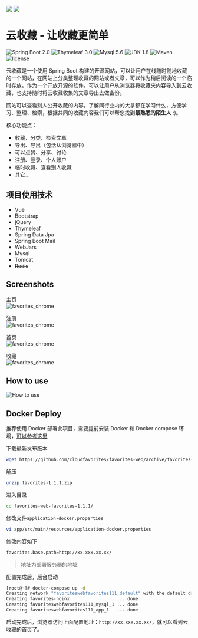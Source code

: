 ![](http://favorites.ren/img/icon.ico)
![](http://favorites.ren/index/img/profile.png)

云收藏 - 让收藏更简单
=========================

![Spring Boot 2.0](https://img.shields.io/badge/Spring%20Boot-2.0-brightgreen.svg)
![Thymeleaf 3.0](https://img.shields.io/badge/Thymeleaf-3.0-yellow.svg)
![Mysql 5.6](https://img.shields.io/badge/Mysql-5.6-blue.svg)
![JDK 1.8](https://img.shields.io/badge/JDK-1.8-brightgreen.svg)
![Maven](https://img.shields.io/badge/Maven-3.5.0-yellowgreen.svg)
![license](https://img.shields.io/badge/license-MPL--2.0-blue.svg)


云收藏是一个使用 Spring Boot 构建的开源网站，可以让用户在线随时随地收藏的一个网站，在网站上分类整理收藏的网站或者文章，可以作为稍后阅读的一个临时存放。作为一个开放开源的软件，可以让用户从浏览器将收藏夹内容导入到云收藏，也支持随时将云收藏收集的文章导出去做备份。 

网站可以查看别人公开收藏的内容，了解同行业内的大拿都在学习什么，方便学习、整理、检索，根据共同的收藏内容我们可以帮您找到**最熟悉的陌生人** :)。

核心功能点：

- 收藏、分类、检索文章
- 导出、导出（包活从浏览器中）
- 可以点赞、分享、讨论
- 注册、登录、个人账户
- 临时收藏、查看别人收藏
- 其它...


项目使用技术
------------

* Vue
* Bootstrap
* jQuery
* Thymeleaf
* Spring Data Jpa
* Spring Boot Mail
* WebJars
* Mysql
* Tomcat
* ~~Redis~~


Screenshots
------------

主页  
![favorites_chrome](http://www.ityouknow.com/assets/images/2016/favorites_index.png)  

注册  
![favorites_chrome](http://www.ityouknow.com/assets/images/2016/favorites_register.png)  

首页  
![favorites_chrome](http://www.ityouknow.com/assets/images/2016/favorites_home.png)  

收藏  
![favorites_chrome](http://www.ityouknow.com/assets/images/2016/favorites_collect.png)  


How to use
------------

![How to use](http://favorites.ren/img/useTool.gif)


Docker Deploy
----------

推荐使用 Docker 部署此项目，需要提前安装 Docker 和 Docker compose 环境，[可以参考这里](http://www.ityouknow.com/docker.html)

下载最新发布版本

``` sh
wget https://github.com/cloudfavorites/favorites-web/archive/favorites-1.3.0.zip
```

解压

``` sh
unzip favorites-1.1.1.zip
```

进入目录

``` sh
cd favorites-web-favorites-1.1.1/
```

修改文件`application-docker.properties`

``` sh
vi app/src/main/resources/application-docker.properties
```

修改内容如下
``` sh
favorites.base.path=http://xx.xxx.xx.xx/ 
```
>地址为部署服务器的地址

配置完成后，后台启动

``` sh
[root@~]# docker-compose up -d
Creating network "favoriteswebfavorites111_default" with the default driver
Creating favorites-nginx                  ... done
Creating favoriteswebfavorites111_mysql_1 ... done
Creating favoriteswebfavorites111_app_1   ... done
```

启动完成后，浏览器访问上面配置地址：`http://xx.xxx.xx.xx/`，就可以看到云收藏的首页了。

